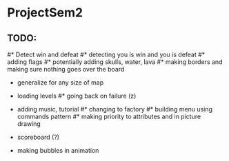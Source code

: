 # ProjectSem2


## TODO:
#* Detect win and defeat
#* detecting you is win and you is defeat
#* adding flags
#* potentially adding skulls, water, lava
#* making borders and making sure nothing goes over the board
* generalize for any size of map
* loading levels
#* going back on failure (z)
* adding music, tutorial
#* changing to factory
#* building menu using commands pattern
#* making priority to attributes and in picture drawing

* scoreboard (?)
* making bubbles in animation
